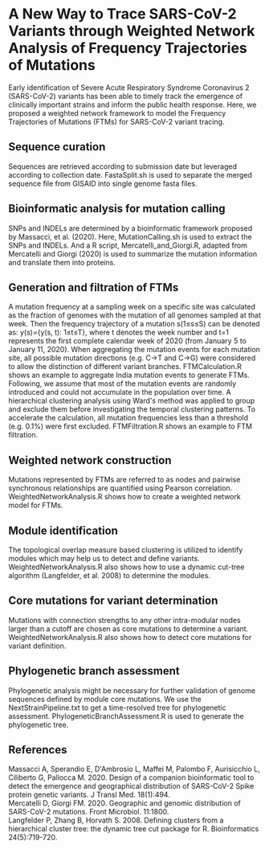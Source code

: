 # A New Way to Trace SARS-CoV-2 Variants through Weighted Network Analysis of Frequency Trajectories of Mutations
Early identification of Severe Acute Respiratory Syndrome Coronavirus 2 (SARS-CoV-2) variants has been able to timely track the emergence of clinically important strains and inform the public health response. Here, we proposed a weighted network framework to model the Frequency Trajectories of Mutations (FTMs) for SARS-CoV-2 variant tracing.

## Sequence curation
Sequences are retrieved according to submission date but leveraged according to collection date. FastaSplit.sh is used to separate the merged sequence file from GISAID into single genome fasta files.

## Bioinformatic analysis for mutation calling
SNPs and INDELs are determined by a bioinformatic framework proposed by Massacci, et al. (2020). Here, MutationCalling.sh is used to extract the SNPs and INDELs. And a R script, Mercatelli_and_Giorgi.R, adapted from Mercatelli and Giorgi (2020) is used to summarize the mutation information and translate them into proteins.

## Generation and filtration of FTMs
A mutation frequency at a sampling week on a specific site was calculated as the fraction of genomes with the mutation of all genomes sampled at that week. Then the frequency trajectory of a mutation s(1≤s≤S) can be denoted as: y(s)={y(s, t): 1≤t≤T}, where t denotes the week number and t=1 represents the first complete calendar week of 2020 (from January 5 to January 11, 2020). When aggregating the mutation events for each mutation site, all possible mutation directions (e.g. C→T and C→G) were considered to allow the distinction of different variant branches. FTMCalculation.R shows an example to aggregate India mutation events to generate FTMs.  
Following, we assume that most of the mutation events are randomly introduced and could not accumulate in the population over time. A hierarchical clustering analysis using Ward's method was applied to group and exclude them before investigating the temporal clustering patterns. To accelerate the calculation, all mutation frequencies less than a threshold (e.g. 0.1%) were first excluded. FTMFiltration.R shows an example to FTM filtration.

## Weighted network construction
Mutations represented by FTMs are referred to as nodes and pairwise synchronous relationships are quantified using Pearson correlation. WeightedNetworkAnalysis.R shows how to create a weighted network model for FTMs.

## Module identification
The topological overlap measure based clustering is utilized to identify modules which may help us to detect and define variants. WeightedNetworkAnalysis.R also shows how to use a dynamic cut-tree algorithm (Langfelder, et al. 2008) to determine the modules.

## Core mutations for variant determination
Mutations with connection strengths to any other intra-modular nodes larger than a cutoff are chosen as core mutations to determine a variant. WeightedNetworkAnalysis.R also shows how to detect core mutations for variant definition.

## Phylogenetic branch assessment
Phylogenetic analysis might be necessary for further validation of genome sequences defined by module core mutations. We use the NextStrainPipeline.txt to get a time-resolved tree for phylogenetic assessment. PhylogeneticBranchAssessment.R is used to generate the phylogenetic tree.

## References
Massacci A, Sperandio E, D'Ambrosio L, Maffei M, Palombo F, Aurisicchio L, Ciliberto G, Pallocca M. 2020. Design of a companion bioinformatic tool to detect the emergence and geographical distribution of SARS-CoV-2 Spike protein genetic variants. J Transl Med. 18(1):494.  
Mercatelli D, Giorgi FM. 2020. Geographic and genomic distribution of SARS-CoV-2 mutations. Front Microbiol. 11:1800.  
Langfelder P, Zhang B, Horvath S. 2008. Defining clusters from a hierarchical cluster tree: the dynamic tree cut package for R. Bioinformatics 24(5):719-720.


